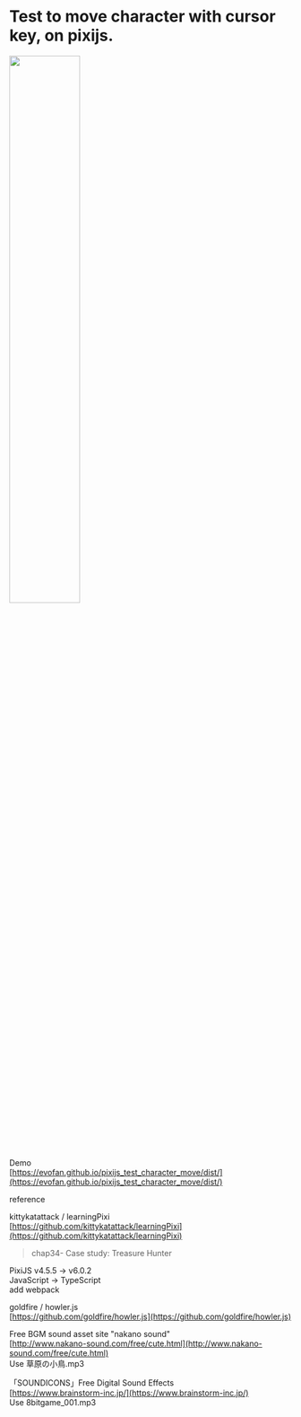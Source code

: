 # Test to move character with cursor key, on pixijs.

<img src="https://evofan.github.io/pixijs_test_character_move/screenshot/pic_screenshot2.jpg" width="50%">  

Demo  
[https://evofan.github.io/pixijs_test_character_move/dist/](https://evofan.github.io/pixijs_test_character_move/dist/)  

reference  

kittykatattack / learningPixi  
[https://github.com/kittykatattack/learningPixi](https://github.com/kittykatattack/learningPixi)  
>chap34- Case study: Treasure Hunter  

PixiJS v4.5.5 -> v6.0.2  
JavaScript -> TypeScript  
add webpack  

goldfire / howler.js  
[https://github.com/goldfire/howler.js](https://github.com/goldfire/howler.js)  

Free BGM sound asset site "nakano sound"  
[http://www.nakano-sound.com/free/cute.html](http://www.nakano-sound.com/free/cute.html)  
Use 草原の小鳥.mp3  

「SOUNDICONS」Free Digital Sound Effects  
[https://www.brainstorm-inc.jp/](https://www.brainstorm-inc.jp/)  
Use 8bitgame_001.mp3  
